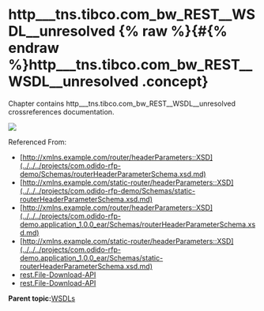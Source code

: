 # http\_\_\_tns.tibco.com\_bw\_REST\_\_WSDL\_\_unresolved {% raw %}{#{% endraw %}http___tns.tibco.com_bw_REST__WSDL__unresolved .concept}

Chapter contains http\_\_\_tns.tibco.com\_bw\_REST\_\_WSDL\_\_unresolved crossreferences documentation.

![](cross_http___tns.tibco.com_bw_REST__WSDL.png)

Referenced From:

-   [http://xmlns.example.com/router/headerParameters::XSD](../../../projects/com.odido-rfp-demo/Schemas/routerHeaderParameterSchema.xsd.md)
-   [http://xmlns.example.com/static-router/headerParameters::XSD](../../../projects/com.odido-rfp-demo/Schemas/static-routerHeaderParameterSchema.xsd.md)
-   [http://xmlns.example.com/router/headerParameters::XSD](../../../projects/com.odido-rfp-demo.application_1.0.0_ear/Schemas/routerHeaderParameterSchema.xsd.md)
-   [http://xmlns.example.com/static-router/headerParameters::XSD](../../../projects/com.odido-rfp-demo.application_1.0.0_ear/Schemas/static-routerHeaderParameterSchema.xsd.md)
-   [rest.File-Download-API](../../../projects/com.odido-rfp-demo/Processes/rest/File-Download-API.bwp.md)
-   [rest.File-Download-API](../../../projects/com.odido-rfp-demo.application_1.0.0_ear/Processes/rest/File-Download-API.bwp.md)

**Parent topic:**[WSDLs](../../../cross/dependencies/wsdls/wsdls.md)

